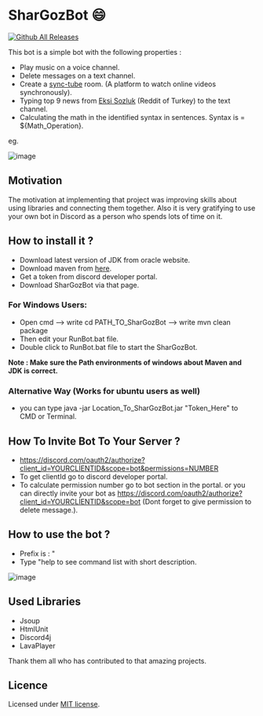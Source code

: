 # SharGozBot :smile:
[![Github All Releases](https://img.shields.io/github/downloads/reuzun/SharGozBot/total.svg)]()

This bot is a simple bot with the following  properties : 
- Play music on a voice channel.
- Delete messages on a text channel.
- Create a [sync-tube](https://sync-tube.de/) room. (A platform to watch online videos synchronously).
- Typing top 9 news from [Eksi Sozluk](https://eksisozluk.com/) (Reddit of Turkey) to the text channel.
- Calculating the math in the identified syntax in sentences. Syntax is = ${Math_Operation}.

eg.

![image](https://user-images.githubusercontent.com/73116832/105742734-efc8ce80-5f4c-11eb-85b2-11e52d290bfc.png)
## Motivation
The motivation at implementing that project was improving skills about using libraries and connecting them together. 
Also it is very gratifying to use your own bot in Discord as a person who spends lots of time on it.
## How to install it ?
- Download latest version of JDK from oracle website.
- Download maven from [here](https://maven.apache.org/).
- Get a token from discord developer portal.
- Download SharGozBot via that page.
 ###  For Windows Users:
- Open cmd --> write cd PATH_TO_SharGozBot --> write mvn clean package
- Then edit your RunBot.bat file.
- Double click to RunBot.bat file to start the SharGozBot.

**Note : Make sure the Path environments of windows about Maven and JDK is correct.**
 ###  Alternative Way (Works for ubuntu users as well)
 - you can type  java -jar Location_To_SharGozBot.jar "Token_Here" to CMD or Terminal.
 ## How To Invite Bot To Your Server ?
 - https://discord.com/oauth2/authorize?client_id=YOURCLİENTID&scope=bot&permissions=NUMBER
 - To get clientId go to discord developer portal.
 - To calculate permission number go to bot section in the portal. or you can directly invite your bot as 
 https://discord.com/oauth2/authorize?client_id=YOURCLİENTID&scope=bot (Dont forget to give permission to delete message.).
 
## How to use the bot ?
  - Prefix is : "
  - Type "help to see command list with short description.
  
 ![image](https://user-images.githubusercontent.com/73116832/105748089-b1361280-5f52-11eb-93ea-3cc00b2c2013.png)
 
## Used Libraries
- Jsoup
- HtmlUnit
- Discord4j
- LavaPlayer

Thank them all who has contributed to that amazing projects.

## Licence
Licensed under [MIT license](LICENSE).
